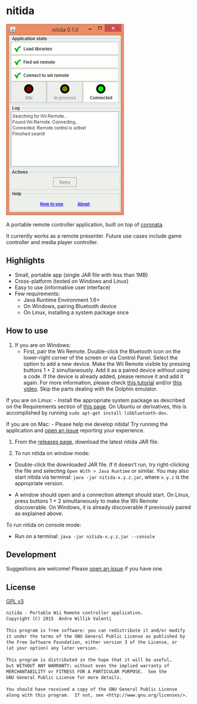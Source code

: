 # nitida
<img alt="Screenshot of nitida window" src="doc/nitida-screenshot.gif" width="320" height="520">

A portable remote controller application, built on top of
[coronata](../coronata).

It currently works as a remote presenter.
Future use cases include game controller and media player controller.

## Highlights
- Small, portable app (single JAR file with less than 1MB)
- Cross-platform (tested on Windows and Linux)
- Easy to use (informative user interface)
- Few requirements:
  - Java Runtime Environment 1.6+
  - On Windows, pairing Bluetooth device
  - On Linux, installing a system package once

## How to use
1. If you are on Windows:
    - First, pair the Wii Remote. Double-click the Bluetooth icon on the
    lower-right corner of the screen or via Control Panel.
    Select the option to add a new device. Make the Wii Remote visible
    by pressing buttons 1 + 2 simultaneously.
    Add it as a paired device without using a code.
    If the device is already added, please remove it and add it again.
    For more information, please check
    [this tutorial](http://www.dolphin-emulator.com/connect-wiimote.html)
    and/or [this video](https://www.youtube.com/watch?v=DIFARukwA5I).
    Skip the parts dealing with the Dolphin emulator.

  If you are on Linux:
    - Install the appropriate system package as described on the
    Requirements section of [this page](http://bluecove.org/bluecove-gpl/).
    On Ubuntu or derivatives,
    this is accomplished by running ```sudo apt-get install libbluetooth-dev```.

  If you are on Mac:
    - Please help me develop nitida! Try running the application
    and [open an issue](https://github.com/awvalenti/bauhinia/issues/new) reporting your experience.

1. From the [releases page](https://github.com/awvalenti/bauhinia/releases),
  download the latest nitida JAR file.
    
1. To run nitida on window mode:
  -  Double-click the downloaded JAR file. If it doesn't run, try
  right-clicking the file and selecting
  ```Open With > Java Runtime``` or similar. You may also start nitida via terminal:
  ```java -jar nitida-x.y.z.jar```, where ```x.y.z``` is the appropriate version.

  - A window should open and a connection
  attempt should start. On Linux, press buttons 1 + 2 simultaneously
  to make the Wii Remote discoverable. On Windows, it is
  already discoverable if previously paired as explained above.

  To run nitida on console mode:
  - Run on a terminal: ```java -jar nitida-x.y.z.jar --console```

## Development
Suggestions are welcome! Please [open an issue](../../../issues) if you have one.

## License
[GPL v3](http://www.gnu.org/licenses/gpl-3.0.en.html)

```
nitida - Portable Wii Remote controller application.
Copyright (C) 2015  Andre Willik Valenti

This program is free software: you can redistribute it and/or modify
it under the terms of the GNU General Public License as published by
the Free Software Foundation, either version 3 of the License, or
(at your option) any later version.

This program is distributed in the hope that it will be useful,
but WITHOUT ANY WARRANTY; without even the implied warranty of
MERCHANTABILITY or FITNESS FOR A PARTICULAR PURPOSE.  See the
GNU General Public License for more details.

You should have received a copy of the GNU General Public License
along with this program.  If not, see <http://www.gnu.org/licenses/>.
```
